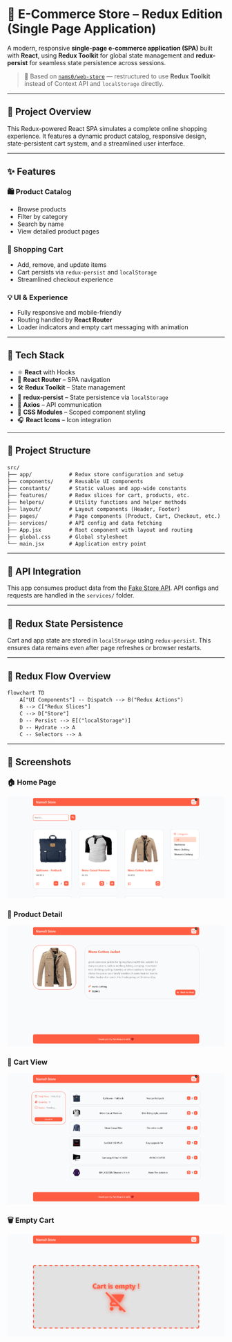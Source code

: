 # 🛒 E-Commerce Store – Redux Edition (Single Page Application)

A modern, responsive **single-page e-commerce application (SPA)** built with **React**, using **Redux Toolkit** for global state management and **redux-persist** for seamless state persistence across sessions.

> 🔗 Based on [`nams0/web-store`](https://github.com/nams0/web-store) — restructured to use **Redux Toolkit** instead of Context API and `localStorage` directly.

---

## 🚀 Project Overview

This Redux-powered React SPA simulates a complete online shopping experience. It features a dynamic product catalog, responsive design, state-persistent cart system, and a streamlined user interface.

---

## ✨ Features

### 🛍 Product Catalog

- Browse products
- Filter by category
- Search by name
- View detailed product pages

### 🛒 Shopping Cart

- Add, remove, and update items
- Cart persists via `redux-persist` and `localStorage`
- Streamlined checkout experience

### 💡 UI & Experience

- Fully responsive and mobile-friendly
- Routing handled by **React Router**
- Loader indicators and empty cart messaging with animation

---

## 🧰 Tech Stack

- ⚛️ **React** with Hooks
- 🧭 **React Router** – SPA navigation
- 🛠 **Redux Toolkit** – State management
- 💾 **redux-persist** – State persistence via `localStorage`
- 📡 **Axios** – API communication
- 🎨 **CSS Modules** – Scoped component styling
- 🎧 **React Icons** – Icon integration

---

## 📁 Project Structure

```
src/
├── app/            # Redux store configuration and setup
├── components/     # Reusable UI components
├── constants/      # Static values and app-wide constants
├── features/       # Redux slices for cart, products, etc.
├── helpers/        # Utility functions and helper methods
├── layout/         # Layout components (Header, Footer)
├── pages/          # Page components (Product, Cart, Checkout, etc.)
├── services/       # API config and data fetching
├── App.jsx         # Root component with layout and routing
├── global.css      # Global stylesheet
└── main.jsx        # Application entry point
```

---

## 🔌 API Integration

This app consumes product data from the [Fake Store API](https://fakestoreapi.com). API configs and requests are handled in the `services/` folder.

---

## 💾 Redux State Persistence

Cart and app state are stored in `localStorage` using `redux-persist`. This ensures data remains even after page refreshes or browser restarts.

---

## 🧭 Redux Flow Overview

```mermaid
flowchart TD
    A["UI Components"] -- Dispatch --> B("Redux Actions")
    B --> C["Redux Slices"]
    C --> D["Store"]
    D -- Persist --> E[("localStorage")]
    D -- Hydrate --> A
    C -- Selectors --> A
```

---

## 📸 Screenshots

### 🏠 Home Page

![Home Page](./screenshots/Home-Page.png)

### 🧾 Product Detail

![Product Detail](./screenshots/Product-Detail.png)

### 🛒 Cart View

![Cart View](./screenshots/Cart-View.png)

### 🗑️ Empty Cart

![Empty Cart](./screenshots/Empty-Cart.png)
